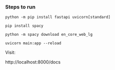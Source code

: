 ### Steps to run

```
python -m pip install fastapi uvicorn[standard]
```

```
pip install spacy

python -m spacy download en_core_web_lg
```

```
uvicorn main:app --reload
```

Visit:

http://localhost:8000/docs
